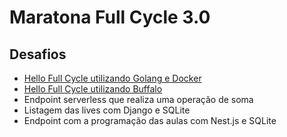 # Maratona Full Cycle 3.0

## Desafios

* [Hello Full Cycle utilizando Golang e Docker](https://github.com/raphox/fullcycle3/blob/master/desafio-01)
* [Hello Full Cycle utilizando Buffalo](https://github.com/raphox/fullcycle3/blob/master/desafio-02)
* Endpoint serverless que realiza uma operação de soma
* Listagem das lives com Django e SQLite
* Endpoint com a programação das aulas com Nest.js e SQLite